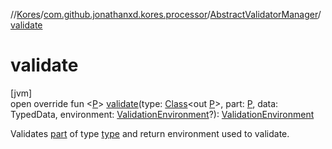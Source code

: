 //[Kores](../../../index.md)/[com.github.jonathanxd.kores.processor](../index.md)/[AbstractValidatorManager](index.md)/[validate](validate.md)

# validate

[jvm]\
open override fun <[P](validate.md)> [validate](validate.md)(type: [Class](https://docs.oracle.com/javase/8/docs/api/java/lang/Class.html)<out [P](validate.md)>, part: [P](validate.md), data: TypedData, environment: [ValidationEnvironment](../-validation-environment/index.md)?): [ValidationEnvironment](../-validation-environment/index.md)

Validates [part](validate.md) of type [type](validate.md) and return environment used to validate.
